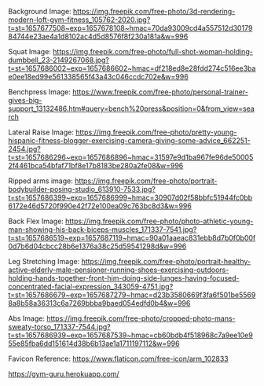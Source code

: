 Background Image:
https://img.freepik.com/free-photo/3d-rendering-modern-loft-gym-fitness_105762-2020.jpg?t=st=1657677508~exp=1657678108~hmac=70da93009cd4a557512d3017984744e23ae4a1d8102ac4d5d8576f8f230a181a&w=996 


Squat Image: 
https://img.freepik.com/free-photo/full-shot-woman-holding-dumbbell_23-2149267068.jpg?t=st=1657686002~exp=1657686602~hmac=df218ed8e28fdd274c516ee3bae0ee18ed99e561338565f43a43c046ccdc702e&w=996

Benchpress Image:
https://www.freepik.com/free-photo/personal-trainer-gives-big-support_13132486.htm#query=bench%20press&position=0&from_view=search 

Lateral Raise Image:
https://img.freepik.com/free-photo/pretty-young-hispanic-fitness-blogger-exercising-camera-giving-some-advice_662251-2454.jpg?t=st=1657686296~exp=1657686896~hmac=31597e9d1ba967fe96de500052f4461bca54bfaf71bf8e17b8183be280a2fe08&w=996

Ripped arms image:
https://img.freepik.com/free-photo/portrait-bodybuilder-posing-studio_613910-7533.jpg?t=st=1657686399~exp=1657686999~hmac=30907d02f58bbfc51944fc0bb6172e46d5720f990e42f72e100ea09c763bc8d3&w=996

Back Flex Image:
https://img.freepik.com/free-photo/photo-athletic-young-man-showing-his-back-biceps-muscles_171337-7541.jpg?t=st=1657686519~exp=1657687119~hmac=90a01aaeac831ebb8d7b0f0b00f0d7b6d04cbcc28b6e1376a38c25d59541298d&w=996

Leg Stretching Image: 
https://img.freepik.com/free-photo/portrait-healthy-active-elderly-male-pensioner-running-shoes-exercising-outdoors-holding-hands-together-front-him-doing-side-lunges-having-focused-concentrated-facial-expression_343059-4751.jpg?t=st=1657686679~exp=1657687279~hmac=d23b3580669f3fa6f501be55698a8b58a36313c6a7269bbba9baed054edfd0b4&w=996

Abs Image:
https://img.freepik.com/free-photo/cropped-photo-mans-sweaty-torso_171337-7544.jpg?t=st=1657686939~exp=1657687539~hmac=cb60bdb4f518968c7a9ee10e955e85fba6dd151614d38b6b13ae1a1711197112&w=996 

Favicon Reference:
https://www.flaticon.com/free-icon/arm_102833


https://gym-guru.herokuapp.com/